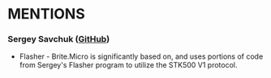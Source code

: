 # MENTIONS

### Sergey Savchuk ([GitHub](https://github.com/SavchukSergey))
- Flasher - Brite.Micro is significantly based on, and uses portions of code from Sergey's Flasher program to utilize the STK500 V1 protocol.